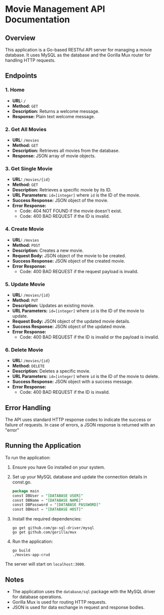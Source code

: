 
# Movie Management API Documentation

## Overview

This application is a Go-based RESTful API server for managing a movie database. It uses MySQL as the database and the Gorilla Mux router for handling HTTP requests.

## Endpoints

### 1. Home

- **URL:** `/`
- **Method:** `GET`
- **Description:** Returns a welcome message.
- **Response:** Plain text welcome message.

### 2. Get All Movies

- **URL:** `/movies`
- **Method:** `GET`
- **Description:** Retrieves all movies from the database.
- **Response:** JSON array of movie objects.

### 3. Get Single Movie

- **URL:** `/movies/{id}`
- **Method:** `GET`
- **Description:** Retrieves a specific movie by its ID.
- **URL Parameters:** `id=[integer]` where `id` is the ID of the movie.
- **Success Response:** JSON object of the movie.
- **Error Response:**
    - Code: 404 NOT FOUND if the movie doesn't exist.
    - Code: 400 BAD REQUEST if the ID is invalid.

### 4. Create Movie

- **URL:** `/movies`
- **Method:** `POST`
- **Description:** Creates a new movie.
- **Request Body:** JSON object of the movie to be created.
- **Success Response:** JSON object of the created movie.
- **Error Response:**
    - Code: 400 BAD REQUEST if the request payload is invalid.

### 5. Update Movie

- **URL:** `/movies/{id}`
- **Method:** `PUT`
- **Description:** Updates an existing movie.
- **URL Parameters:** `id=[integer]` where `id` is the ID of the movie to update.
- **Request Body:** JSON object of the updated movie details.
- **Success Response:** JSON object of the updated movie.
- **Error Response:**
    - Code: 400 BAD REQUEST if the ID is invalid or the payload is invalid.

### 6. Delete Movie

- **URL:** `/movies/{id}`
- **Method:** `DELETE`
- **Description:** Deletes a specific movie.
- **URL Parameters:** `id=[integer]` where `id` is the ID of the movie to delete.
- **Success Response:** JSON object with a success message.
- **Error Response:**
    - Code: 400 BAD REQUEST if the ID is invalid.

## Error Handling

The API uses standard HTTP response codes to indicate the success or failure of requests. In case of errors, a JSON response is returned with an "error"

## Running the Application

To run the application:

1. Ensure you have Go installed on your system.
2. Set up your MySQL database and update the connection details in const.go.
   ```sql
   package main
   const DBUser = "[DATABASE USER]"
   const DBName = "[DATABASE NAME]"
   const DBPassword = "[DATABASE PASSWORD]"
   const DBHost = "[DATABASE HOST]"
   ```

3. Install the required dependencies:
   ```
   go get github.com/go-sql-driver/mysql
   go get github.com/gorilla/mux
   ```
4. Run the application:
   ```
   go build
   ./movies-app-crud
   ```

The server will start on `localhost:3000`.

## Notes

- The application uses the `database/sql` package with the MySQL driver for database operations.
- Gorilla Mux is used for routing HTTP requests.
- JSON is used for data exchange in request and response bodies.
